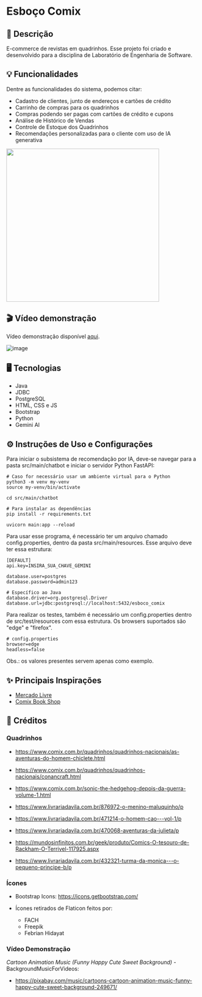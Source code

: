 # Esboço Comix

## 📄 Descrição

E-commerce de revistas em quadrinhos.
Esse projeto foi criado e desenvolvido para a disciplina de Laboratório de Engenharia de Software.

## 💡 Funcionalidades
Dentre as funcionalidades do sistema, podemos citar:
- Cadastro de clientes, junto de endereços e cartões de crédito
- Carrinho de compras para os quadrinhos
- Compras podendo ser pagas com cartões de crédito e cupons 
- Análise de Histórico de Vendas
- Controle de Estoque dos Quadrinhos
- Recomendações personalizadas para o cliente com uso de IA generativa

<img src="https://github.com/user-attachments/assets/f7bd76b6-f7e9-4e31-afc4-01e208f55978" height="400px" />

## 🎬 Vídeo demonstração
Vídeo demonstração disponível [aqui](https://www.youtube.com/watch?v=v4lKc46paZg).

![image](https://github.com/user-attachments/assets/be59ac69-010e-40ba-b12b-10fc1af7c29e)

## 🖥️ Tecnologias
- Java
- JDBC
- PostgreSQL
- HTML, CSS e JS
- Bootstrap
- Python
- Gemini AI

## ⚙️ Instruções de Uso e Configurações
Para iniciar o subsistema de recomendação por IA, deve-se navegar para a pasta src/main/chatbot e iniciar o servidor Python FastAPI:

```
# Caso for necessário usar um ambiente virtual para o Python
python3 -m venv my-venv
source my-venv/bin/activate

cd src/main/chatbot

# Para instalar as dependências
pip install -r requirements.txt

uvicorn main:app --reload
```

Para usar esse programa, é necessário ter um arquivo chamado config.properties, dentro da pasta src/main/resources. Esse arquivo deve ter essa estrutura: 

```
[DEFAULT]
api.key=INSIRA_SUA_CHAVE_GEMINI

database.user=postgres
database.password=admin123

# Especí­fico ao Java
database.driver=org.postgresql.Driver
database.url=jdbc:postgresql://localhost:5432/esboco_comix
```

Para realizar os testes, também é necessário um config.properties dentro de src/test/resources com essa estrutura. Os browsers suportados são "edge" e "firefox".

```
# config.properties
browser=edge
headless=false
```

Obs.: os valores presentes servem apenas como exemplo.

## ✨ Principais Inspirações

- [Mercado Livre](https://www.mercadolivre.com.br/)
- [Comix Book Shop](https://www.comix.com.br/)

## 🎥 Créditos

### Quadrinhos

- https://www.comix.com.br/quadrinhos/quadrinhos-nacionais/as-aventuras-do-homem-chiclete.html

- https://www.comix.com.br/quadrinhos/quadrinhos-nacionais/conancraft.html

- https://www.comix.com.br/sonic-the-hedgehog-depois-da-guerra-volume-1.html

- https://www.livrariadavila.com.br/876972-o-menino-maluquinho/p

- https://www.livrariadavila.com.br/471214-o-homem-cao---vol-1/p

- https://www.livrariadavila.com.br/470068-aventuras-da-julieta/p

- https://mundosinfinitos.com.br/geek/produto/Comics-O-tesouro-de-Rackham-O-Terrivel-117925.aspx

- https://www.livrariadavila.com.br/432321-turma-da-monica---o-pequeno-principe-b/p

### Ícones

- Bootstrap Icons: https://icons.getbootstrap.com/

- Ícones retirados de Flaticon feitos por:
    - FACH
    - Freepik
    - Febrian Hidayat
 
 ### Vídeo Demonstração
 *Cartoon Animation Music (Funny Happy Cute Sweet Background)* - BackgroundMusicForVideos:
- https://pixabay.com/music/cartoons-cartoon-animation-music-funny-happy-cute-sweet-background-249671/
